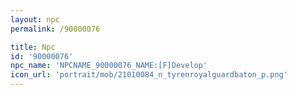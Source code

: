 ```yaml
---
layout: npc
permalink: /90000076

title: Npc
id: '90000076'
npc_name: 'NPCNAME_90000076_NAME:[F]Develop'
icon_url: 'portrait/mob/21010084_n_tyrenroyalguardbaton_p.png'
---
```

